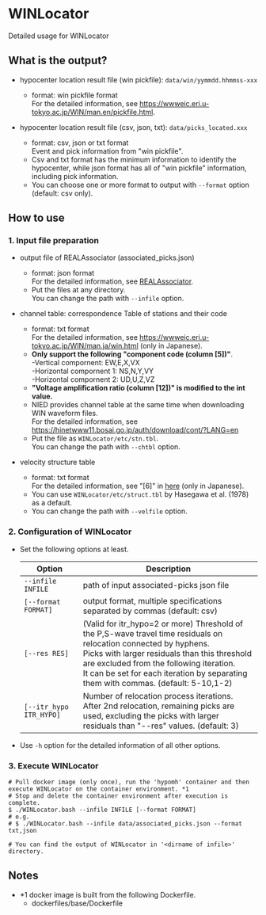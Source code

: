 # WINLocator
Detailed usage for WINLocator

## What is the output?
* hypocenter location result file (win pickfile): `data/win/yymmdd.hhmmss-xxx`
  * format: win pickfile format <br>
    For the detailed information, see https://wwweic.eri.u-tokyo.ac.jp/WIN/man.en/pickfile.html.

* hypocenter location result file (csv, json, txt): `data/picks_located.xxx`
  * format: csv, json or txt format <br>
    Event and pick information from "win pickfile".
  * Csv and txt format has the minimum information to identify the hypocenter, while json format has all of "win pickfile" information, including pick information.
  * You can choose one or more format to output with `--format` option (default: csv only).

## How to use
### 1. Input file preparation
* output file of REALAssociator (associated_picks.json)
  * format: json format <br>
    For the detailed information, see [REALAssociator](https://github.com/rintr-suzuki/REALAssociator).
  * Put the files at any directory. <br>
    You can change the path with `--infile` option.

* channel table: correspondence Table of stations and their code
  * format: txt format <br>
    For the detailed information, see https://wwweic.eri.u-tokyo.ac.jp/WIN/man.ja/win.html (only in Japanese).
  * **Only support the following "component code (column [5])"**. <br>
    -Vertical compornent: EW,E,X,VX <br>
    -Horizontal compornent 1: NS,N,Y,VY <br>
    -Horizontal compornent 2: UD,U,Z,VZ
  * **"Voltage amplification ratio (column [12])" is modified to the int value.**
  * NIED provides channel table at the same time when downloading WIN waveform files. <br>
    For the detailed information, see https://hinetwww11.bosai.go.jp/auth/download/cont/?LANG=en
  * Put the file as `WINLocator/etc/stn.tbl`. <br>
    You can change the path with `--chtbl` option.

* velocity structure table
  * format: txt format <br>
    For the detailed information, see "[6]" in [here](https://wwweic.eri.u-tokyo.ac.jp/WIN/man.ja/win.html) (only in Japanese).
  * You can use `WINLocator/etc/struct.tbl` by Hasegawa et al. (1978) as a default.
  * You can change the path with `--velfile` option.

### 2. Configuration of WINLocator
* Set the following options at least.

  | Option | Description |
  | --- | --- |
  | `--infile INFILE` | path of input associated-picks json file |
  | `[--format FORMAT]` | output format, multiple specifications separated by commas (default: csv) |
  | `[--res RES]` | (Valid for itr_hypo=2 or more) Threshold of the P,S-wave travel time residuals on relocation connected by hyphens. <br> Picks with larger residuals than this threshold are excluded from the following iteration. <br> It can be set for each iteration by separating them with commas. (default: 5-10,1-2) |
  | `[--itr_hypo ITR_HYPO]` | Number of relocation process iterations. <br> After 2nd relocation, remaining picks are used, excluding the picks with larger residuals than "--res" values. (default: 3) |

* Use `-h` option for the detailed information of all other options.

### 3. Execute WINLocator
```
# Pull docker image (only once), run the 'hypomh' container and then execute WINLocator on the container environment. *1
# Stop and delete the container environment after execution is complete.
$ ./WINLocator.bash --infile INFILE [--format FORMAT]
# e.g. 
# $ ./WINLocator.bash --infile data/associated_picks.json --format txt,json

# You can find the output of WINLocator in '<dirname of infile>' directory.
```

## Notes
* *1 docker image is built from the following Dockerfile.
    * dockerfiles/base/Dockerfile